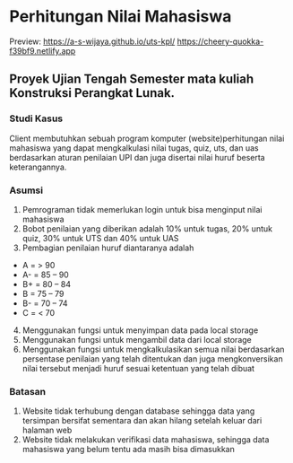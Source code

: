 # Perhitungan Nilai Mahasiswa
Preview:
https://a-s-wijaya.github.io/uts-kpl/
https://cheery-quokka-f39bf9.netlify.app

## Proyek Ujian Tengah Semester mata kuliah Konstruksi Perangkat Lunak.

### Studi Kasus
Client membutuhkan sebuah program komputer (website)perhitungan nilai mahasiswa yang dapat mengkalkulasi nilai tugas, quiz, uts, dan uas berdasarkan aturan penilaian UPI dan juga disertai nilai huruf beserta keterangannya. 

### Asumsi
1. Pemrograman tidak memerlukan login untuk bisa menginput nilai mahasiswa
2. Bobot penilaian yang diberikan adalah 10% untuk tugas, 20% untuk quiz, 30% untuk UTS dan 40% untuk UAS
3. Pembagian penilaian huruf diantaranya adalah
  * A = > 90
  * A- = 85 – 90
  * B+ = 80 – 84
  * B = 75 – 79
  * B- = 70 – 74
  * C = < 70
4. Menggunakan fungsi untuk menyimpan data pada local storage
5. Menggunakan fungsi untuk mengambil data dari local storage
6. Menggunakan fungsi untuk mengkalkulasikan semua nilai berdasarkan persentase penilaian yang telah ditentukan dan juga mengkonversikan nilai tersebut menjadi huruf sesuai ketentuan yang telah dibuat

### Batasan
1. Website tidak terhubung dengan database sehingga data yang tersimpan bersifat sementara dan akan hilang setelah keluar dari halaman web
2. Website tidak melakukan verifikasi data mahasiswa, sehingga data mahasiswa yang belum tentu ada masih bisa dimasukkan
